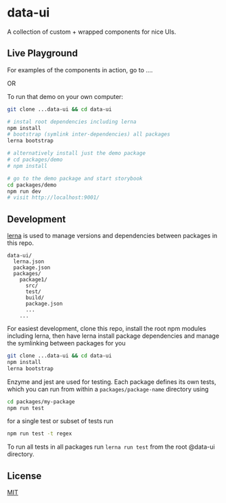 # data-ui
A collection of custom + wrapped components for nice UIs.

## Live Playground

For examples of the components in action, go to ....

OR

To run that demo on your own computer:
```sh
git clone ...data-ui && cd data-ui

# instal root dependencies including lerna
npm install 
# bootstrap (symlink inter-dependencies) all packages
lerna bootstrap

# alternatively install just the demo package
# cd packages/demo
# npm install

# go to the demo package and start storybook
cd packages/demo
npm run dev
# visit http://localhost:9001/
```

## Development
[lerna](https://github.com/lerna/lerna/) is used to manage versions and dependencies between
packages in this repo.

```
data-ui/
  lerna.json
  package.json
  packages/
    package1/
      src/
      test/
      build/
      package.json
      ...
    ...
```

For easiest development, clone this repo, install the root npm modules including lerna,
then have lerna install package dependencies and manage the symlinking between packages for you
```sh
git clone ...data-ui && cd data-ui
npm install
lerna bootstrap
```

Enzyme and jest are used for testing. Each package defines its own tests, which you can run from within a `packages/package-name` directory using
```sh
cd packages/my-package
npm run test
```

for a single test or subset of tests run
```sh
npm run test -t regex
```

To run all tests in all packages run `lerna run test` from the root @data-ui directory.

## License
[MIT](./LICENSE)
